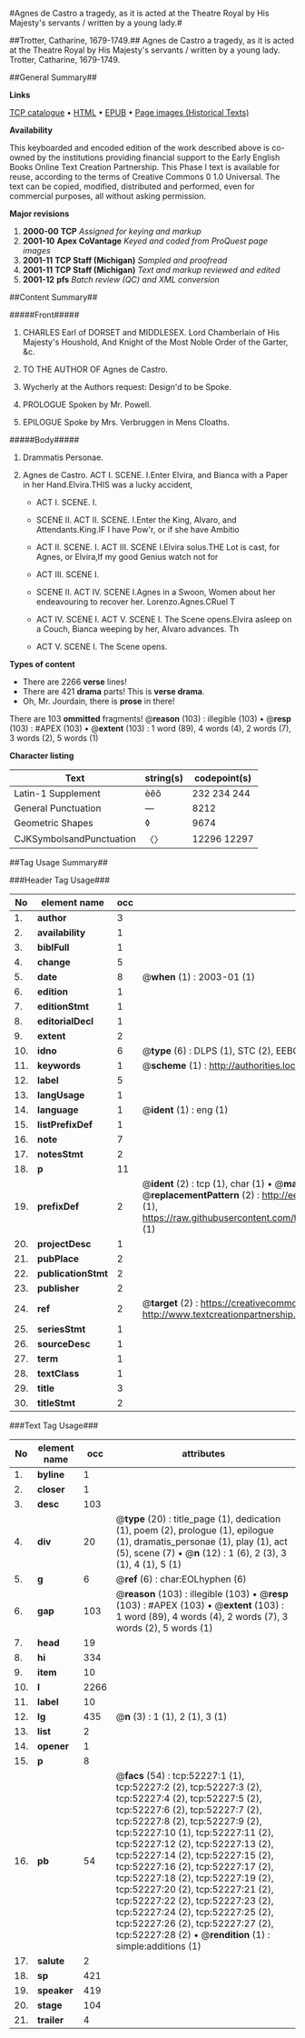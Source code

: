 #Agnes de Castro a tragedy, as it is acted at the Theatre Royal by His Majesty's servants / written by a young lady.#

##Trotter, Catharine, 1679-1749.##
Agnes de Castro a tragedy, as it is acted at the Theatre Royal by His Majesty's servants / written by a young lady.
Trotter, Catharine, 1679-1749.

##General Summary##

**Links**

[TCP catalogue](http://www.ota.ox.ac.uk/tcp/)  • 
[HTML](http://tei.it.ox.ac.uk/tcp/Texts-HTML/free/A33/A33540.html)  • 
[EPUB](http://tei.it.ox.ac.uk/tcp/Texts-EPUB/free/A33/A33540.epub) • 
[Page images (Historical Texts)](https://data.historicaltexts.jisc.ac.uk/view?pubId=eebo-12001587e&pageId=eebo-12001587e-52227-1)

**Availability**

This keyboarded and encoded edition of the
	       work described above is co-owned by the institutions
	       providing financial support to the Early English Books
	       Online Text Creation Partnership. This Phase I text is
	       available for reuse, according to the terms of Creative
	       Commons 0 1.0 Universal. The text can be copied,
	       modified, distributed and performed, even for
	       commercial purposes, all without asking permission.

**Major revisions**

1. __2000-00__ __TCP__ *Assigned for keying and markup*
1. __2001-10__ __Apex CoVantage__ *Keyed and coded from ProQuest page images*
1. __2001-11__ __TCP Staff (Michigan)__ *Sampled and proofread*
1. __2001-11__ __TCP Staff (Michigan)__ *Text and markup reviewed and edited*
1. __2001-12__ __pfs__ *Batch review (QC) and XML conversion*

##Content Summary##

#####Front#####

1. CHARLES Earl of DORSET and MIDDLESEX. Lord Chamberlain of His Majesty's Houshold, And Knight of the Most Noble Order of the Garter, &c.

1. TO THE AUTHOR OF Agnes de Castro.

1. Wycherly at the Authors request: Design'd to be Spoke.

1. PROLOGUE Spoken by Mr. Powell.

1. EPILOGUE Spoke by Mrs. Verbruggen in Mens Cloaths.

#####Body#####

1. Drammatis Personae.

1. Agnes de Castro.
ACT I. SCENE. I.Enter Elvira, and Bianca with a Paper in her Hand.Elvira.THIS was a lucky accident, 
      * ACT I. SCENE. I.

      * SCENE II.
ACT II. SCENE. I.Enter the King, Alvaro, and Attendants.King.IF I have Pow'r, or if she have Ambitio
      * ACT II. SCENE. I.
ACT III. SCENE I.Elvira solus.THE Lot is cast, for Agnes, or Elvira,If my good Genius watch not for 
      * ACT III. SCENE I.

      * SCENE II.
ACT IV. SCENE I.Agnes in a Swoon, Women about her endeavouring to recover her. Lorenzo.Agnes.CRuel T
      * ACT IV. SCENE I.
ACT V. SCENE I. The Scene opens.Elvira asleep on a Couch, Bianca weeping by her, Alvaro advances. Th
      * ACT V. SCENE I. The Scene opens.

**Types of content**

  * There are 2266 **verse** lines!
  * There are 421 **drama** parts! This is **verse drama**.
  * Oh, Mr. Jourdain, there is **prose** in there!

There are 103 **ommitted** fragments! 
 @__reason__ (103) : illegible (103)  •  @__resp__ (103) : #APEX (103)  •  @__extent__ (103) : 1 word (89), 4 words (4), 2 words (7), 3 words (2), 5 words (1)

**Character listing**


|Text|string(s)|codepoint(s)|
|---|---|---|
|Latin-1 Supplement|èêô|232 234 244|
|General Punctuation|—|8212|
|Geometric Shapes|◊|9674|
|CJKSymbolsandPunctuation|〈〉|12296 12297|

##Tag Usage Summary##

###Header Tag Usage###

|No|element name|occ|attributes|
|---|---|---|---|
|1.|__author__|3||
|2.|__availability__|1||
|3.|__biblFull__|1||
|4.|__change__|5||
|5.|__date__|8| @__when__ (1) : 2003-01 (1)|
|6.|__edition__|1||
|7.|__editionStmt__|1||
|8.|__editorialDecl__|1||
|9.|__extent__|2||
|10.|__idno__|6| @__type__ (6) : DLPS (1), STC (2), EEBO-CITATION (1), OCLC (1), VID (1)|
|11.|__keywords__|1| @__scheme__ (1) : http://authorities.loc.gov/ (1)|
|12.|__label__|5||
|13.|__langUsage__|1||
|14.|__language__|1| @__ident__ (1) : eng (1)|
|15.|__listPrefixDef__|1||
|16.|__note__|7||
|17.|__notesStmt__|2||
|18.|__p__|11||
|19.|__prefixDef__|2| @__ident__ (2) : tcp (1), char (1)  •  @__matchPattern__ (2) : ([0-9\-]+):([0-9IVX]+) (1), (.+) (1)  •  @__replacementPattern__ (2) : http://eebo.chadwyck.com/downloadtiff?vid=$1&page=$2 (1), https://raw.githubusercontent.com/textcreationpartnership/Texts/master/tcpchars.xml#$1 (1)|
|20.|__projectDesc__|1||
|21.|__pubPlace__|2||
|22.|__publicationStmt__|2||
|23.|__publisher__|2||
|24.|__ref__|2| @__target__ (2) : https://creativecommons.org/publicdomain/zero/1.0/ (1), http://www.textcreationpartnership.org/docs/. (1)|
|25.|__seriesStmt__|1||
|26.|__sourceDesc__|1||
|27.|__term__|1||
|28.|__textClass__|1||
|29.|__title__|3||
|30.|__titleStmt__|2||


###Text Tag Usage###

|No|element name|occ|attributes|
|---|---|---|---|
|1.|__byline__|1||
|2.|__closer__|1||
|3.|__desc__|103||
|4.|__div__|20| @__type__ (20) : title_page (1), dedication (1), poem (2), prologue (1), epilogue (1), dramatis_personae (1), play (1), act (5), scene (7)  •  @__n__ (12) : 1 (6), 2 (3), 3 (1), 4 (1), 5 (1)|
|5.|__g__|6| @__ref__ (6) : char:EOLhyphen (6)|
|6.|__gap__|103| @__reason__ (103) : illegible (103)  •  @__resp__ (103) : #APEX (103)  •  @__extent__ (103) : 1 word (89), 4 words (4), 2 words (7), 3 words (2), 5 words (1)|
|7.|__head__|19||
|8.|__hi__|334||
|9.|__item__|10||
|10.|__l__|2266||
|11.|__label__|10||
|12.|__lg__|435| @__n__ (3) : 1 (1), 2 (1), 3 (1)|
|13.|__list__|2||
|14.|__opener__|1||
|15.|__p__|8||
|16.|__pb__|54| @__facs__ (54) : tcp:52227:1 (1), tcp:52227:2 (2), tcp:52227:3 (2), tcp:52227:4 (2), tcp:52227:5 (2), tcp:52227:6 (2), tcp:52227:7 (2), tcp:52227:8 (2), tcp:52227:9 (2), tcp:52227:10 (1), tcp:52227:11 (2), tcp:52227:12 (2), tcp:52227:13 (2), tcp:52227:14 (2), tcp:52227:15 (2), tcp:52227:16 (2), tcp:52227:17 (2), tcp:52227:18 (2), tcp:52227:19 (2), tcp:52227:20 (2), tcp:52227:21 (2), tcp:52227:22 (2), tcp:52227:23 (2), tcp:52227:24 (2), tcp:52227:25 (2), tcp:52227:26 (2), tcp:52227:27 (2), tcp:52227:28 (2)  •  @__rendition__ (1) : simple:additions (1)|
|17.|__salute__|2||
|18.|__sp__|421||
|19.|__speaker__|419||
|20.|__stage__|104||
|21.|__trailer__|4||
